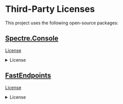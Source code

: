 # Third-Party Licenses

This project uses the following open-source packages:

## [Spectre.Console](https://github.com/spectreconsole/spectre.console)
[License](https://github.com/spectreconsole/spectre.console/blob/b6be693007ab1fad28fe9d6555264c5ba8a58832/LICENSE.md)

<details>
<summary>License</summary>

MIT License

Copyright (c) 2020 Patrik Svensson, Phil Scott, Nils Andresen

Permission is hereby granted, free of charge, to any person obtaining a copy of this software and associated documentation files (the "Software"), to deal in the Software without restriction, including without limitation the rights to use, copy, modify, merge, publish, distribute, sublicense, and/or sell copies of the Software, and to permit persons to whom the Software is furnished to do so, subject to the following conditions:

The above copyright notice and this permission notice shall be included in all copies or substantial portions of the Software.

THE SOFTWARE IS PROVIDED "AS IS", WITHOUT WARRANTY OF ANY KIND, EXPRESS OR IMPLIED, INCLUDING BUT NOT LIMITED TO THE WARRANTIES OF MERCHANTABILITY, FITNESS FOR A PARTICULAR PURPOSE AND NONINFRINGEMENT. IN NO EVENT SHALL THE AUTHORS OR COPYRIGHT HOLDERS BE LIABLE FOR ANY CLAIM, DAMAGES OR OTHER LIABILITY, WHETHER IN AN ACTION OF CONTRACT, TORT OR OTHERWISE, ARISING FROM, OUT OF OR IN CONNECTION WITH THE SOFTWARE OR THE USE OR OTHER DEALINGS IN THE SOFTWARE.

</details>

## [FastEndpoints](https://github.com/FastEndpoints/FastEndpoints)

[License](https://github.com/FastEndpoints/FastEndpoints/blob/281622dbc777e21cdf4b13117fd3576832eba5b7/LICENSE.md)

<details>

<summary>License</summary>

The MIT License (MIT)

Copyright (c) 2021

Permission is hereby granted, free of charge, to any person obtaining a copy of this software and associated documentation files (the "Software"), to deal in the Software without restriction, including without limitation the rights to use, copy, modify, merge, publish, distribute, sublicense, and/or sell copies of the Software, and to permit persons to whom the Software is furnished to do so, subject to the following conditions:

The above copyright notice and this permission notice shall be included in all copies or substantial portions of the Software.

THE SOFTWARE IS PROVIDED "AS IS", WITHOUT WARRANTY OF ANY KIND, EXPRESS OR IMPLIED, INCLUDING BUT NOT LIMITED TO THE WARRANTIES OF MERCHANTABILITY, FITNESS FOR A PARTICULAR PURPOSE AND NONINFRINGEMENT. IN NO EVENT SHALL THE AUTHORS OR COPYRIGHT HOLDERS BE LIABLE FOR ANY CLAIM, DAMAGES OR OTHER LIABILITY, WHETHER IN AN ACTION OF CONTRACT, TORT OR OTHERWISE, ARISING FROM, OUT OF OR IN CONNECTION WITH THE SOFTWARE OR THE USE OR OTHER DEALINGS IN THE SOFTWARE.

</details>
